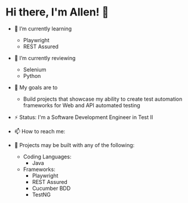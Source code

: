 # Hi there, I'm Allen! 👋

<!--
**allenalmario/allenalmario** is a ✨ _special_ ✨ repository because its `README.md` (this file) appears on your GitHub profile.

Here are some ideas to get you started:

- 🔭 I’m currently working on ...
- 🌱 I’m currently learning ...
- 👯 I’m looking to collaborate on ...
- 🤔 I’m looking for help with ...
- 💬 Ask me about ...
- 📫 How to reach me: ...
- 😄 Pronouns: ...
- ⚡ Fun fact: ...
-->

- 🌱 I’m currently learning
  - Playwright
  - REST Assured

- 🤔 I’m currently reviewing
  - Selenium
  - Python

- 🎯 My goals are to
  - Build projects that showcase my ability to create test automation frameworks for Web and API automated testing

- ⚡ Status: I'm a Software Development Engineer in Test II

- 📫 How to reach me: 

- 💬 Projects may be built with any of the following:
  - Coding Languages:
    - Java
  - Frameworks:
    - Playwright
    - REST Assured
    - Cucumber BDD
    - TestNG
